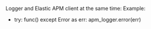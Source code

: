 Logger and Elastic APM client at the same time:
Example:
 * try:
	func()
   except Error as err:
	apm_logger.error(err)
	
	
